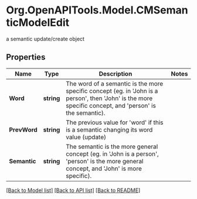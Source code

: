 # Org.OpenAPITools.Model.CMSemanticModelEdit
a semantic update/create object

## Properties

Name | Type | Description | Notes
------------ | ------------- | ------------- | -------------
**Word** | **string** | The word of a semantic is the more specific concept (eg. in &#39;John is a person&#39;, then &#39;John&#39; is the more specific concept, and &#39;person&#39; is the semantic). | 
**PrevWord** | **string** | The previous value for &#39;word&#39; if this is a semantic changing its word value (update) | 
**Semantic** | **string** | The semantic is the more general concept (eg. in &#39;John is a person&#39;, &#39;person&#39; is the more general concept, and &#39;John&#39; is more specific). | 

[[Back to Model list]](../README.md#documentation-for-models) [[Back to API list]](../README.md#documentation-for-api-endpoints) [[Back to README]](../README.md)

